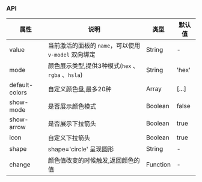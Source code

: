 ### API
| 属性           | 说明                                                 | 类型     | 默认值 |
| -------------- | ---------------------------------------------------- | -------- | ------ |
| value          | 当前激活的面板的 `name`，可以使用 `v-model` 双向绑定 | String   | -      |
| mode           | 颜色展示类型,提供3种模式(`hex` 、 `rgba` 、`hsla`)   | String   | 'hex'  |
| default-colors | 自定义颜色盘,最多20种                                | Array    | [...]  |
| show-mode      | 是否展示颜色模式                                     | Boolean  | false  |
| show-arrow     | 是否展示下拉箭头                                     | Boolean  | true   |
| icon           | 自定义下拉箭头                                       | Boolean  | true   |
| shape          | shape='circle' 呈现圆形                              | String   | -      |
| change         | 颜色值改变的时候触发,返回颜色的值                    | Function | -      |
